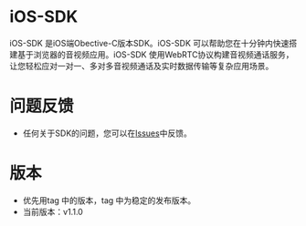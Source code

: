# iOS-SDK

iOS-SDK 是iOS端Obective-C版本SDK。iOS-SDK 可以帮助您在十分钟内快速搭建基于浏览器的音视频应用。iOS-SDK 使用WebRTC协议构建音视频通话服务，让您轻松应对一对一、多对多音视频通话及实时数据传输等复杂应用场景。   

# 问题反馈
* 任何关于SDK的问题，您可以在[Issues](https://github.com/VideoCloudTeam/iOS-SDK/issues/new)中反馈。   


# 版本
* 优先用tag 中的版本，tag 中为稳定的发布版本。
* 当前版本：v1.1.0
